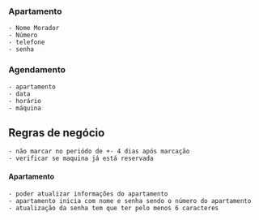 ### Apartamento
    - Nome Morador
    - Número
    - telefone
    - senha

### Agendamento
    - apartamento
    - data
    - horário
    - máquina


## Regras de negócio
    - não marcar no periódo de +- 4 dias após marcação
    - verificar se maquina já está reservada
    

#### Apartamento
    - poder atualizar informações do apartamento
    - apartamento inicia com nome e senha sendo o número do apartamento
    - atualização da senha tem que ter pelo menos 6 caracteres



